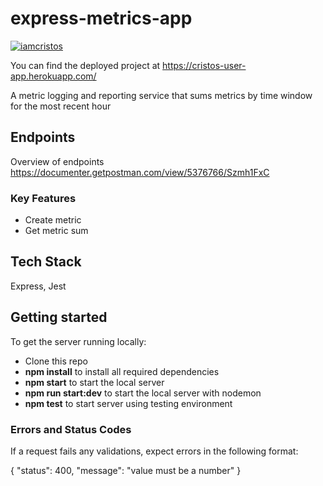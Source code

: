 # express-metrics-app
[![iamcristos](https://circleci.com/gh/iamcristos/express-metrics-app.svg?style=svg)](<https://app.circleci.com/pipelines/github/iamcristos/express-metrics-app/2/workflows/49c2e843-c059-4194-a120-3333159c011b>)

You can find the deployed project at https://cristos-user-app.herokuapp.com/

A metric logging and reporting service that sums metrics by time window for the most recent hour

## Endpoints

Overview of endpoints
https://documenter.getpostman.com/view/5376766/Szmh1FxC

### Key Features

- Create metric
- Get metric sum

## Tech Stack

Express, Jest

## Getting started

To get the server running locally:

- Clone this repo
- **npm install** to install all required dependencies
- **npm start** to start the local server
- **npm run start:dev** to start the local server with nodemon
- **npm test** to start server using testing environment

### Errors and Status Codes
If a request fails any validations, expect errors in the following format:

{
    "status": 400,
    "message": "value must be a number"
}

